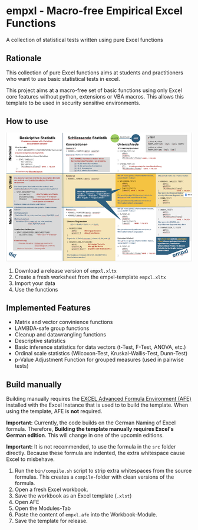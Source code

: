 # empxl - Macro-free Empirical Excel Functions

A collection of statistical tests written using pure Excel functions

## Rationale

This collection of pure Excel functions aims at students and practitioners who want to use basic statistical tests in excel.

This project aims at a macro-free set of basic functions using only Excel core features without python, extensions or VBA macros.
This allows this template to be used in security sensitive environments.


## How to use

[![German Cheat Sheet](empxl_sheet_mini.png)](cheat_sheet_DE.pdf)

1. Download a release version of `empxl.xltx`
2. Create a fresh worksheet from the empxl-template `empxl.xltx`
3. Import your data
4. Use the functions

## Implemented Features

- Matrix and vector convinience functions 
- LAMBDA-safe group functions
- Cleanup and datawrangling functions
- Descriptive statistics
- Basic inference statistics for data vectors (t-Test, F-Test, ANOVA, etc.)
- Ordinal scale statistics (Wilcoxon-Test, Kruskal-Wallis-Test, Dunn-Test)
- p-Value Adjustment Function for grouped measures (used in pairwise tests)

## Build manually 

Building manually requires the [EXCEL Advanced Formula Environment (AFE)](https://www.microsoft.com/en-us/garage/blog/2022/03/a-new-way-to-author-and-share-excel-named-formulas-advanced-formula-environment-a-microsoft-garage-project/) installed with the Excel Instance that is used to to build the template. When using the template, AFE is **not** required.

**Important:** Currently, the code builds on the German Naming of Excel formula. Therefore, **Building the template manually requires Excel's German edition**. This will change in one of the upcomin editions.

**Important:** It is not recommended, to use the formula in the `src` folder directly. Because these formula are indented, the extra whitespace cause Excel to misbehave.

1. Run the `bin/compile.sh` script to strip extra whitespaces from the source formulas. This creates a `compile`-folder with clean versions of the formula.
2. Open a fresh Excel workbook. 
3. Save the workbook as an Excel template (`.xlst`)
4. Open AFE
5. Open the Modules-Tab
6. Paste the content of `empxl.afe` into the Workbook-Module. 
7. Save the template for release. 
